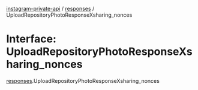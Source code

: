 [instagram-private-api](../../README.md) / [responses](../../modules/responses.md) / UploadRepositoryPhotoResponseXsharing_nonces

# Interface: UploadRepositoryPhotoResponseXsharing\_nonces

[responses](../../modules/responses.md).UploadRepositoryPhotoResponseXsharing_nonces
